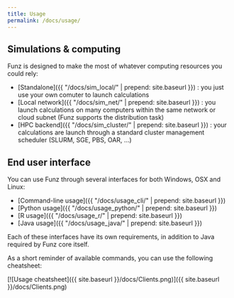 ```yaml
---
title: Usage
permalink: /docs/usage/
---
```


## Simulations & computing

Funz is designed to make the most of whatever computing resources you could rely:

  * [Standalone]({{ "/docs/sim_local/" | prepend: site.baseurl }}) : you just use your own comuter to launch calculations
  * [Local network]({{ "/docs/sim_net/" | prepend: site.baseurl }}) : you launch calculations on many computers within the same network or cloud subnet (Funz supports the distribution task)
  * [HPC backend]({{ "/docs/sim_cluster/" | prepend: site.baseurl }}) : your calculations are launch through a standard cluster management scheduler (SLURM, SGE, PBS, OAR, ...)


## End user interface

You can use Funz through several interfaces for both Windows, OSX and Linux:

  * [Command-line usage]({{ "/docs/usage_cli/" | prepend: site.baseurl }}) 
  * [Python usage]({{ "/docs/usage_python/" | prepend: site.baseurl }}) 
  * [R usage]({{ "/docs/usage_r/" | prepend: site.baseurl }}) 
  * [Java usage]({{ "/docs/usage_java/" | prepend: site.baseurl }})

Each of these interfaces have its own requirements, in addition to Java required by Funz core itself.

As a short reminder of available commands, you can use the following cheatsheet:

[![Usage cheatsheet]({{ site.baseurl }}/docs/Clients.png)]({{ site.baseurl }}/docs/Clients.png)


